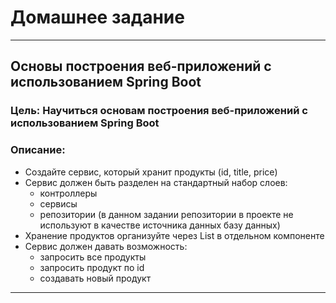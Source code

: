 # Домашнее задание

---

## Основы построения веб-приложений с использованием Spring Boot
### Цель: Научиться основам построения веб-приложений с использованием Spring Boot

### Описание:
* Создайте сервис, который хранит продукты (id, title, price)
* Сервис должен быть разделен на стандартный набор слоев: 
  * контроллеры
  * сервисы
  * репозитории (в данном задании репозитории в проекте не используют в качестве источника данных базу данных)
* Хранение продуктов организуйте через List в отдельном компоненте
* Сервис должен давать возможность: 
  * запросить все продукты
  * запросить продукт по id
  * создавать новый продукт

---